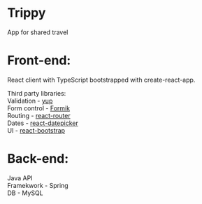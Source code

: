 # Trippy
App for shared travel

# Front-end:
React client with TypeScript bootstrapped with create-react-app.
  
Third party libraries:
<br/>
Validation - [yup](https://github.com/jquense/yup)
<br/>
Form control - [Formik](https://github.com/jaredpalmer/formik)
<br/>
Routing - [react-router](https://github.com/ReactTraining/react-router)
<br/>
Dates - [react-datepicker](https://github.com/Hacker0x01/react-datepicker)
<br/>
UI - [react-bootstrap](https://github.com/react-bootstrap/react-bootstrap)
<br/>

# Back-end:
Java API
<br/>
Framekwork - Spring
<br/>
DB - MySQL
